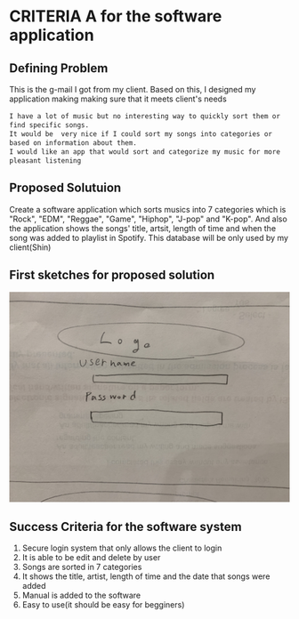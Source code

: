 # CRITERIA A for the software application #

## Defining Problem ##
This is the g-mail I got from my client. Based on this, I designed my application making making sure that it meets client's needs
```
I have a lot of music but no interesting way to quickly sort them or find specific songs. 
It would be  very nice if I could sort my songs into categories or based on information about them. 
I would like an app that would sort and categorize my music for more pleasant listening
```

## Proposed Solutuion ##
Create a software application which sorts musics into 7 categories which is "Rock", "EDM", "Reggae", "Game", "Hiphop", "J-pop" and "K-pop". And also the application shows the songs' title, artsit, length of time and when the song was added to playlist in Spotify. This database will be only used by my client(Shin)

## First sketches for proposed solution ##
![loginpage](Loginpage.JPG)

## Success Criteria for the software system ##
1. Secure login system that only allows the client to login
1. It is able to be edit and delete by user
1. Songs are sorted in 7 categories 
1. It shows the title, artist, length of time and the date that songs were added
1. Manual is added to the software
1. Easy to use(it should be easy for begginers)


